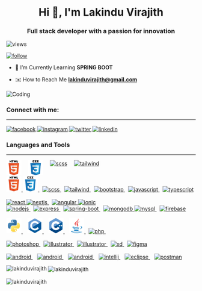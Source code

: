 <h1 align="center">Hi 👋, I'm Lakindu Virajith</h1>
<h3 align="center">Full stack developer with a passion for innovation</h3>

<p align="left"> <img src="https://komarev.com/ghpvc/?username=lakinduvirajith&label=Profile%20views&color=0e75b6&style=flat" alt="views" /> </p>

<p align="left"> <a href="https://twitter.com/LakinduZoysa?s=09"><img src="https://img.shields.io/twitter/follow/lakinduzoysa?logo=twitter&style=for-the-badge" alt="follow" /></a> </p>

-  🚀 I’m Currently Learning **SPRING BOOT**

- ✉️ How to Reach Me **lakinduvirajith@gmail.com**

<img align="center" alt="Coding" width="400" src="https://images.squarespace-cdn.com/content/v1/5769fc401b631bab1addb2ab/1541580611624-TE64QGKRJG8SWAIUS7NS/ke17ZwdGBToddI8pDm48kPoswlzjSVMM-SxOp7CV59BZw-zPPgdn4jUwVcJE1ZvWQUxwkmyExglNqGp0IvTJZamWLI2zvYWH8K3-s_4yszcp2ryTI0HqTOaaUohrI8PI6FXy8c9PWtBlqAVlUS5izpdcIXDZqDYvprRqZ29Pw0o/coding-freak.gif">

<h3 align="left">Connect with me:</h3>
<p align="left"><hr />
  <!--facebook icon-->
  <a href="https://www.facebook.com/lakindu.virajith.1">
    <img align="center" src="https://raw.githubusercontent.com/rahuldkjain/github-profile-readme-generator/master/src/images/icons/Social/facebook.svg" alt="facebook" height="30" width="40" />
  </a>

  <!--instagram icon-->
  <a href="https://www.instagram.com/lakindu_virajith/">
    <img align="center" src="https://raw.githubusercontent.com/rahuldkjain/github-profile-readme-generator/master/src/images/icons/Social/instagram.svg" alt="instagram" height="30" width="40" />
  </a>
  
  <!--twitter icon-->
  <a href="https://twitter.com/LakinduZoysa?s=09" >
    <img align="center" src="https://raw.githubusercontent.com/rahuldkjain/github-profile-readme-generator/master/src/images/icons/Social/twitter.svg" alt="twitter" height="30" width="40" />
  </a>
  
  <!--linkedin icon-->
  <a href="https://www.linkedin.com/in/lakindu-de-zoysa-59b0b925b">
    <img align="center" src="https://raw.githubusercontent.com/rahuldkjain/github-profile-readme-generator/master/src/images/icons/Social/linked-in-alt.svg" alt="linkedin" height="30" width="40" />
  </a>
</p>

### Languages and Tools
<hr />

<div style="display: flex; flex-direction: row; gap: 18px;">
  <!--html icon-->
  <a href="https://www.w3.org/html/">
    <img src="https://raw.githubusercontent.com/devicons/devicon/master/icons/html5/html5-original-wordmark.svg" alt="html5" height="40"/>
  </a>
  <!--css icon-->
  <a href="https://www.w3schools.com/css/">
    <img src="https://raw.githubusercontent.com/devicons/devicon/master/icons/css3/css3-original-wordmark.svg" alt="css3" height="40"/>
  </a>
  <!--scss icon-->
  <a href="https://sass-lang.com/">
    <img src="https://www.vectorlogo.zone/logos/sass-lang/sass-lang-icon.svg" alt="scss" height="40"/>
  </a>
  <!--tailwind icon-->
  <a href="https://tailwindcss.com">
    <img src="https://www.vectorlogo.zone/logos/tailwindcss/tailwindcss-icon.svg" alt="tailwind" height="40"/>
  </a>
</div>
<div align="left">
  <!--html icon-->
  <a href="https://www.w3.org/html/" target="_blank" rel="noreferrer">
    <img src="https://raw.githubusercontent.com/devicons/devicon/master/icons/html5/html5-original-wordmark.svg" alt="html5" height="40"/> </a>
  
  <!--css icon-->
  <a href="https://www.w3schools.com/css/" target="_blank" rel="noreferrer">
    <img src="https://raw.githubusercontent.com/devicons/devicon/master/icons/css3/css3-original-wordmark.svg" alt="css3" height="40"/> </a>&nbsp;

  <!--scss icon-->
  <a href="https://sass-lang.com/" target="_blank" rel="noreferrer">
    <img src="https://www.vectorlogo.zone/logos/sass-lang/sass-lang-icon.svg" alt="scss" height="40"/> </a>&nbsp;

  <!--tailwind icon-->
  <a href="https://tailwindcss.com" target="_blank" rel="noreferrer">
    <img src="https://www.vectorlogo.zone/logos/tailwindcss/tailwindcss-icon.svg" alt="tailwind" height="40"/> </a>&nbsp;

  <!--bootstrap icon-->
  <a href="https://getbootstrap.com" target="_blank" rel="noreferrer">
    <img src="https://www.vectorlogo.zone/logos/getbootstrap/getbootstrap-ar21.svg" alt="bootstrap" height="36"/> </a>&nbsp;
    
  <!--js icon-->
  <a href="https://developer.mozilla.org/en-US/docs/Web/JavaScript" target="_blank" rel="noreferrer">
    <img src="https://user-images.githubusercontent.com/86775461/211158066-10773487-f9f7-46c7-a286-63a01a19f9b7.png" alt="javascript" height="40"/> </a>&nbsp;

  <!--typescript icon-->
  <a href="https://www.typescriptlang.org/" target="_blank" rel="noreferrer">
    <img src="https://www.vectorlogo.zone/logos/typescriptlang/typescriptlang-ar21.svg" alt="typescript" height="40"/> </a><br/><br/>
    
  <!--react icon-->
  <a href="https://reactjs.org/" target="_blank" rel="noreferrer">
    <img src="https://www.vectorlogo.zone/logos/reactjs/reactjs-ar21.svg" alt="react" height="48"/> </a>

  <!--nextjs icon-->
  <a href="https://nextjs.org/docs" target="_blank" rel="noreferrer">
    <img src="https://calendar.perfplanet.com/wp-content/uploads/2022/12/clark/next-logo.png" alt="nextjs" height="42"/> </a>&nbsp;

  <!--angular icon-->
  <a href="https://angular.io/" target="_blank" rel="noreferrer">
    <img src="https://www.vectorlogo.zone/logos/angular/angular-ar21.svg" alt="angular" height="48"/> </a>

  <!--ionic icon-->
  <a href="https://ionicframework.com/docs/" target="_blank" rel="noreferrer">
    <img src="https://www.vectorlogo.zone/logos/ionicframework/ionicframework-ar21.svg" alt="ionic" height="48"/> </a>
  <br/>
    
  <!--node js icon-->
  <a href="https://nodejs.org" target="_blank" rel="noreferrer">
    <img src="https://www.vectorlogo.zone/logos/nodejs/nodejs-ar21.svg" alt="nodejs" height="40"/> </a>&nbsp;
  
  <!--express icon-->
  <a href="https://expressjs.com" target="_blank" rel="noreferrer">
    <img src="https://www.vectorlogo.zone/logos/expressjs/expressjs-ar21.svg" alt="express" height="40"/> </a>&nbsp;

  <!--spring boot icon-->
  <a href="https://spring.io/projects/spring-boot" target="_blank" rel="noreferrer">
    <img src="https://www.vectorlogo.zone/logos/springio/springio-ar21.svg" alt="spring-boot" height="40"/> </a>&nbsp;

  <!--mongo db icon-->
  <a href="https://www.mongodb.com/" target="_blank" rel="noreferrer">
    <img src="https://www.vectorlogo.zone/logos/mongodb/mongodb-ar21.svg" alt="mongodb" height="50"/> </a>
  
  <!--mysql icon-->
  <a href="https://www.mysql.com/" target="_blank" rel="noreferrer">
    <img src="https://www.vectorlogo.zone/logos/mysql/mysql-ar21.svg" alt="mysql" height="40"/> </a>&nbsp;
    
  <!--firebase icon-->
  <a href="https://firebase.google.com/" target="_blank" rel="noreferrer">
    <img src="https://www.vectorlogo.zone/logos/firebase/firebase-icon.svg" alt="firebase" height="40"/> </a>
  <br/><br/>
  
  <!--python icon-->
  <a href="https://www.python.org" target="_blank" rel="noreferrer">
    <img src="https://raw.githubusercontent.com/devicons/devicon/master/icons/python/python-original.svg" alt="python" width="40" height="40"/> </a>&nbsp;&nbsp;
  
  <!--c icon-->
  <a href="https://www.cprogramming.com/" target="_blank" rel="noreferrer">
    <img src="https://raw.githubusercontent.com/devicons/devicon/master/icons/c/c-original.svg" alt="c" width="40" height="40"/> </a>
    &nbsp;&nbsp;
  
  <!--c++ icon-->
  <a href="https://www.w3schools.com/cpp/" target="_blank" rel="noreferrer">
    <img src="https://raw.githubusercontent.com/devicons/devicon/master/icons/cplusplus/cplusplus-original.svg" alt="cplusplus" width="40" height="40"/> </a>&nbsp;&nbsp;
  
  <!--java icon-->
  <a href="https://www.java.com" target="_blank" rel="noreferrer">
    <img src="https://raw.githubusercontent.com/devicons/devicon/master/icons/java/java-original.svg" alt="java" width="40" height="40"/> </a>&nbsp;
    
  <!--php icon-->
  <a href="https://www.php.net" target="_blank" rel="noreferrer">
    <img src="https://www.vectorlogo.zone/logos/php/php-ar21.svg" alt="php" height="40"/> </a>&nbsp;&nbsp;
  <br/><br/>
    
  <!--photoshop icon-->
  <a href="https://www.photoshop.com/en" target="_blank" rel="noreferrer">
    <img src="https://user-images.githubusercontent.com/86775461/211157043-3da5d669-fc42-45ec-96f4-f7063eced4df.png" alt="photoshop" width="50" height="50"/> </a>&nbsp;
  
  <!--illustrator icon-->
  <a href="https://www.adobe.com/in/products/illustrator.html" target="_blank" rel="noreferrer">
    <img src="https://user-images.githubusercontent.com/86775461/211157111-470b768c-e85b-4987-8940-e9a3b5509548.png" alt="illustrator" width="50" height="50"/> </a>&nbsp;
  
  <!--premiere pro icon-->
  <a href="https://www.adobe.com/in/products/premiere.html" target="_blank" rel="noreferrer">
    <img src="https://user-images.githubusercontent.com/86775461/211157344-9e5e74dc-bf25-4f38-b0d5-ff9de4bd4752.png" alt="illustrator" width="50" height="50"/> </a>&nbsp;
  
  <!--xd icon-->
  <a href="https://www.adobe.com/products/xd.html" target="_blank" rel="noreferrer">
    <img src="https://user-images.githubusercontent.com/86775461/211157441-a721da13-03a1-4e9a-9627-ebed19ed7fec.png" alt="xd" width="50" height="50"/> </a>&nbsp;
  
  <!--figma icon-->
  <a href="https://www.figma.com/" target="_blank" rel="noreferrer">
    <img src="https://user-images.githubusercontent.com/86775461/211157515-fe344350-7783-4032-bc2a-459118f040fb.png" alt="figma" width="40" height="40"/> </a>
  <br/><br/>
  
  <!--android icon-->
  <a href="https://developer.android.com" target="_blank" rel="noreferrer">
     <img src="https://user-images.githubusercontent.com/86775461/211157590-7dacf851-8920-45bf-b8d9-bef04ec8e827.png" alt="android" width="40" height="40"/> </a>&nbsp;&nbsp;
  
  <!--visual studio icon-->
  <a href="https://visualstudio.microsoft.com" target="_blank" rel="noreferrer">
     <img src="https://user-images.githubusercontent.com/86775461/211157867-12116023-b91b-4f2f-a472-a4ab1980d402.png" alt="android" width="40" height="40"/> </a>&nbsp;&nbsp;
  
  <!--visual studio code icon-->
  <a href="https://code.visualstudio.com" target="_blank" rel="noreferrer">
     <img src="https://user-images.githubusercontent.com/86775461/211157739-56a58a21-768f-4594-91a3-c90140c8bfe5.png" alt="android" width="40" height="40"/> </a>&nbsp;&nbsp;

  <!--intellij idea icon-->
  <a href="https://www.jetbrains.com/idea/" target="_blank" rel="noreferrer">
     <img src="https://encrypted-tbn0.gstatic.com/images?q=tbn:ANd9GcSjLePiC3uvrUT0mBOUGlM15fL7LDd6DqDGeiPL&s=0" alt="intellij" width="40" height="40"/> </a>&nbsp;&nbsp;
  
  <!--eclipse ide icon-->
  <a href="https://www.eclipse.org/ide/" target="_blank" rel="noreferrer">
     <img src="https://www.iri.com/blog/wp-content/uploads/2012/06/eclipse-logo-730x350.png" alt="eclipse" height="48"/> </a>&nbsp;&nbsp;
     
  <!--postman icon-->
  <a href="https://postman.com" target="_blank" rel="noreferrer">
    <img src="https://www.vectorlogo.zone/logos/getpostman/getpostman-icon.svg" alt="postman" width="40" height="40"/> </a>
</div>

<p><img align="left" src="https://github-readme-stats.vercel.app/api/top-langs?username=lakinduvirajith&show_icons=true&locale=en&layout=compact" alt="lakinduvirajith" /></p>

<p>&nbsp;<img align="center" src="https://github-readme-stats.vercel.app/api?username=lakinduvirajith&show_icons=true&locale=en" alt="lakinduvirajith" /></p>

<p><img align="center" src="https://github-readme-streak-stats.herokuapp.com/?user=lakinduvirajith&" alt="lakinduvirajith" /></p>
